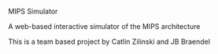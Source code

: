 
MIPS Simulator

A web-based interactive simulator of the MIPS architecture

This is a team based project by Catlin Zilinski and JB Braendel
